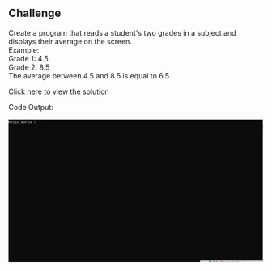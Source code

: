 ## Challenge

Create a program that reads a student's two grades in a subject and displays their average on the screen.<br>
Example:<br>
Grade 1: 4.5<br>
Grade 2: 8.5<br>
The average between 4.5 and 8.5 is equal to 6.5.

[Click here to view the solution](https://github.com/davi-p-oliveira-11/CCodeChallengeLab/blob/main/Challenges/HelloWorld/solution.c)

Code Output:

![Output](https://github.com/davi-p-oliveira-11/CCodeChallengeLab/blob/main/Challenges/HelloWorld/screenshot.JPG)

